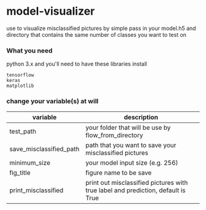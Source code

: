# model-visualizer

use to visualize misclassified pictures by simple pass in your model.h5 and directory that contains the same number of classes you want to test on

### What you need 

python 3.x and you'll need to have these libraries install

```
tensorflow
keras
matplotlib
```

### change your variable(s) at will

| variable | description |
| --- | --- |
| test_path | your folder that will be use by flow_from_directory |
| save_misclassified_path | path that you want to save your misclassified pictures |
| minimum_size | your model input size (e.g. 256) |
| fig_title | figure name to be save |
| print_misclassified | print out misclassified pictures with true label and prediction, default is True |